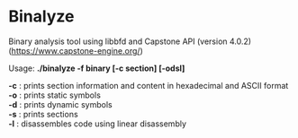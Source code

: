 # Binalyze
Binary analysis tool using libbfd and Capstone API (version 4.0.2)
(https://www.capstone-engine.org/)

Usage: **./binalyze -f binary [-c section] [-odsl]**

**-c** : prints section information and content in hexadecimal and ASCII format  
**-o** : prints static symbols  
**-d** : prints dynamic symbols  
**-s** : prints sections  
**-l** : disassembles code using linear disassembly  
